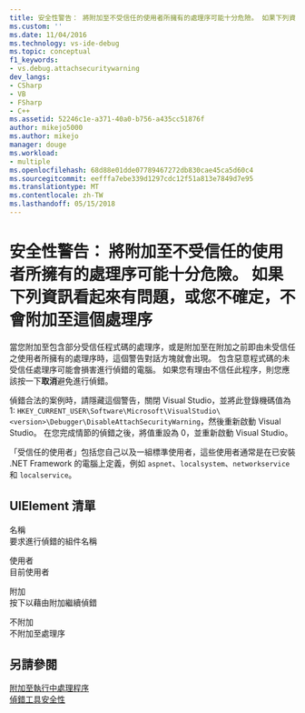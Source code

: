 ```yaml
---
title: 安全性警告： 將附加至不受信任的使用者所擁有的處理序可能十分危險。 如果下列資訊看起來有問題，或您不確定，不會附加至這個處理序 |Microsoft 文件
ms.custom: ''
ms.date: 11/04/2016
ms.technology: vs-ide-debug
ms.topic: conceptual
f1_keywords:
- vs.debug.attachsecuritywarning
dev_langs:
- CSharp
- VB
- FSharp
- C++
ms.assetid: 52246c1e-a371-40a0-b756-a435cc51876f
author: mikejo5000
ms.author: mikejo
manager: douge
ms.workload:
- multiple
ms.openlocfilehash: 68d88e01dde07789467272db830cae45ca5d60c4
ms.sourcegitcommit: eefffa7ebe339d1297cdc12f51a813e7849d7e95
ms.translationtype: MT
ms.contentlocale: zh-TW
ms.lasthandoff: 05/15/2018
---
```

# <a name="security-warning-attaching-to-a-process-owned-by-an-untrusted-user-can-be-dangerous-if-the-following-information-looks-suspicious-or-you-are-unsure-do-not-attach-to-this-process"></a>安全性警告： 將附加至不受信任的使用者所擁有的處理序可能十分危險。 如果下列資訊看起來有問題，或您不確定，不會附加至這個處理序
當您附加至包含部分受信任程式碼的處理序，或是附加至在附加之前即由未受信任之使用者所擁有的處理序時，這個警告對話方塊就會出現。 包含惡意程式碼的未受信任處理序可能會損害進行偵錯的電腦。 如果您有理由不信任此程序，則您應該按一下**取消**避免進行偵錯。  
  
 偵錯合法的案例時，請隱藏這個警告，關閉 Visual Studio，並將此登錄機碼值為 1: `HKEY_CURRENT_USER\Software\Microsoft\VisualStudio\<version>\Debugger\DisableAttachSecurityWarning`，然後重新啟動 Visual Studio。 在您完成情節的偵錯之後，將值重設為 0，並重新啟動 Visual Studio。  
  
 「受信任的使用者」包括您自己以及一組標準使用者，這些使用者通常是在已安裝 .NET Framework 的電腦上定義，例如 `aspnet`、`localsystem`、`networkservice` 和 `localservice`。  
  
## <a name="uielement-list"></a>UIElement 清單  
 名稱  
 要求進行偵錯的組件名稱  
  
 使用者  
 目前使用者  
  
 附加  
 按下以藉由附加繼續偵錯  
  
 不附加  
 不附加至處理序  
  
## <a name="see-also"></a>另請參閱  
 [附加至執行中處理程序](../debugger/attach-to-running-processes-with-the-visual-studio-debugger.md)   
 [偵錯工具安全性](../debugger/debugger-security.md)